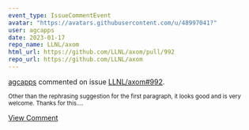 ```yaml
---
event_type: IssueCommentEvent
avatar: "https://avatars.githubusercontent.com/u/48997041?"
user: agcapps
date: 2023-01-17
repo_name: LLNL/axom
html_url: https://github.com/LLNL/axom/pull/992
repo_url: https://github.com/LLNL/axom
---
```


<a href='https://github.com/agcapps' target='_blank'>agcapps</a> commented on issue <a href='https://github.com/LLNL/axom/pull/992' target='_blank'>LLNL/axom#992</a>.

<small>Other than the rephrasing suggestion for the first paragraph, it looks good and is very welcome.  Thanks for this....</small>

<a href='https://github.com/LLNL/axom/pull/992' target='_blank'>View Comment</a>